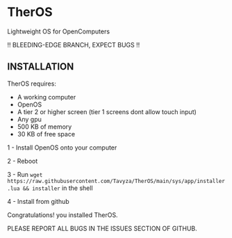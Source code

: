 # TherOS
Lightweight OS for OpenComputers

!! BLEEDING-EDGE BRANCH, EXPECT BUGS !!

## INSTALLATION

TherOS requires:
- A working computer
- OpenOS
- A tier 2 or higher screen (tier 1 screens dont allow touch input)
- Any gpu
- 500 KB of memory
- 30 KB of free space

1 - Install OpenOS onto your computer

2 - Reboot

3 - Run ```wget https://raw.githubusercontent.com/Tavyza/TherOS/main/sys/app/installer.lua && installer``` in the shell

4 - Install from github

Congratulations! you installed TherOS.

PLEASE REPORT ALL BUGS IN THE ISSUES SECTION OF GITHUB.
